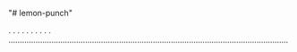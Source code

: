 "# lemon-punch"

.
.
.
.
.
.
.
.
.
.
............................................................................................................................